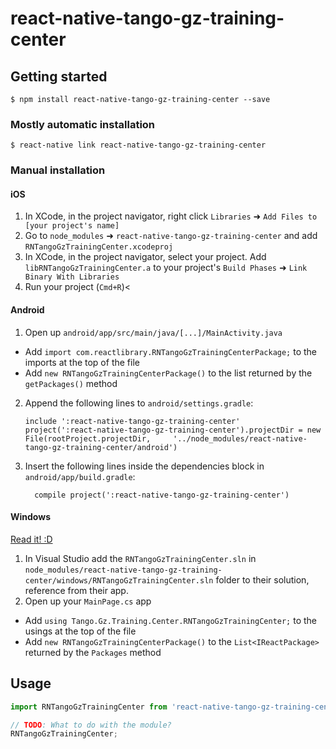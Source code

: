
# react-native-tango-gz-training-center

## Getting started

`$ npm install react-native-tango-gz-training-center --save`

### Mostly automatic installation

`$ react-native link react-native-tango-gz-training-center`

### Manual installation


#### iOS

1. In XCode, in the project navigator, right click `Libraries` ➜ `Add Files to [your project's name]`
2. Go to `node_modules` ➜ `react-native-tango-gz-training-center` and add `RNTangoGzTrainingCenter.xcodeproj`
3. In XCode, in the project navigator, select your project. Add `libRNTangoGzTrainingCenter.a` to your project's `Build Phases` ➜ `Link Binary With Libraries`
4. Run your project (`Cmd+R`)<

#### Android

1. Open up `android/app/src/main/java/[...]/MainActivity.java`
  - Add `import com.reactlibrary.RNTangoGzTrainingCenterPackage;` to the imports at the top of the file
  - Add `new RNTangoGzTrainingCenterPackage()` to the list returned by the `getPackages()` method
2. Append the following lines to `android/settings.gradle`:
  	```
  	include ':react-native-tango-gz-training-center'
  	project(':react-native-tango-gz-training-center').projectDir = new File(rootProject.projectDir, 	'../node_modules/react-native-tango-gz-training-center/android')
  	```
3. Insert the following lines inside the dependencies block in `android/app/build.gradle`:
  	```
      compile project(':react-native-tango-gz-training-center')
  	```

#### Windows
[Read it! :D](https://github.com/ReactWindows/react-native)

1. In Visual Studio add the `RNTangoGzTrainingCenter.sln` in `node_modules/react-native-tango-gz-training-center/windows/RNTangoGzTrainingCenter.sln` folder to their solution, reference from their app.
2. Open up your `MainPage.cs` app
  - Add `using Tango.Gz.Training.Center.RNTangoGzTrainingCenter;` to the usings at the top of the file
  - Add `new RNTangoGzTrainingCenterPackage()` to the `List<IReactPackage>` returned by the `Packages` method


## Usage
```javascript
import RNTangoGzTrainingCenter from 'react-native-tango-gz-training-center';

// TODO: What to do with the module?
RNTangoGzTrainingCenter;
```
  
